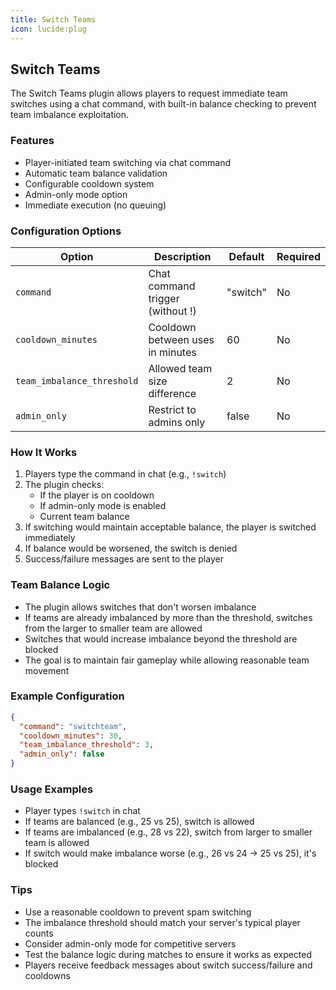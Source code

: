 ```yaml
---
title: Switch Teams
icon: lucide:plug
---
```


## Switch Teams

The Switch Teams plugin allows players to request immediate team switches using a chat command, with built-in balance checking to prevent team imbalance exploitation.

### Features

- Player-initiated team switching via chat command
- Automatic team balance validation
- Configurable cooldown system
- Admin-only mode option
- Immediate execution (no queuing)

### Configuration Options

| Option | Description | Default | Required |
|--------|-------------|---------|----------|
| `command` | Chat command trigger (without !) | "switch" | No |
| `cooldown_minutes` | Cooldown between uses in minutes | 60 | No |
| `team_imbalance_threshold` | Allowed team size difference | 2 | No |
| `admin_only` | Restrict to admins only | false | No |

### How It Works

1. Players type the command in chat (e.g., `!switch`)
2. The plugin checks:
   - If the player is on cooldown
   - If admin-only mode is enabled
   - Current team balance
3. If switching would maintain acceptable balance, the player is switched immediately
4. If balance would be worsened, the switch is denied
5. Success/failure messages are sent to the player

### Team Balance Logic

- The plugin allows switches that don't worsen imbalance
- If teams are already imbalanced by more than the threshold, switches from the larger to smaller team are allowed
- Switches that would increase imbalance beyond the threshold are blocked
- The goal is to maintain fair gameplay while allowing reasonable team movement

### Example Configuration

```json
{
  "command": "switchteam",
  "cooldown_minutes": 30,
  "team_imbalance_threshold": 3,
  "admin_only": false
}
```

### Usage Examples

- Player types `!switch` in chat
- If teams are balanced (e.g., 25 vs 25), switch is allowed
- If teams are imbalanced (e.g., 28 vs 22), switch from larger to smaller team is allowed
- If switch would make imbalance worse (e.g., 26 vs 24 → 25 vs 25), it's blocked

### Tips

- Use a reasonable cooldown to prevent spam switching
- The imbalance threshold should match your server's typical player counts
- Consider admin-only mode for competitive servers
- Test the balance logic during matches to ensure it works as expected
- Players receive feedback messages about switch success/failure and cooldowns
